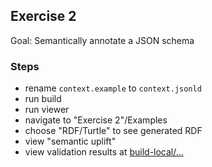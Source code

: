 ## Exercise 2

Goal: Semantically annotate a JSON schema

### Steps
- rename `context.example` to `context.jsonld` 
- run build
- run viewer
- navigate to "Exercise 2"/Examples
- choose "RDF/Turtle" to see generated RDF
- view "semantic uplift" 
- view validation results at [build-local/...](/register/build-local/tests/bbr/template/exercise2/_report.json)